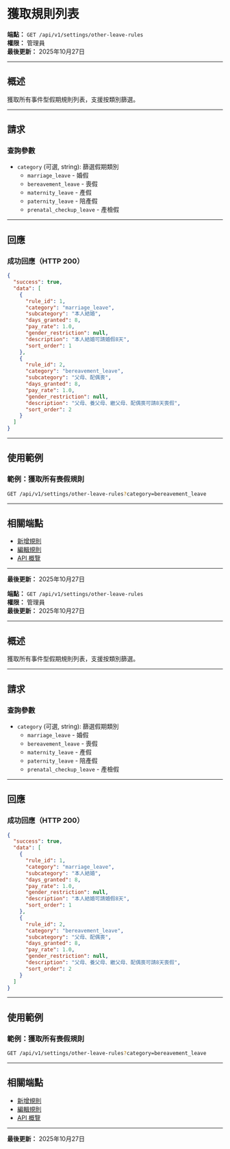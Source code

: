 # 獲取規則列表

**端點：** `GET /api/v1/settings/other-leave-rules`  
**權限：** 管理員  
**最後更新：** 2025年10月27日

---

## 概述

獲取所有事件型假期規則列表，支援按類別篩選。

---

## 請求

### 查詢參數

- `category` (可選, string): 篩選假期類別
  - `marriage_leave` - 婚假
  - `bereavement_leave` - 喪假
  - `maternity_leave` - 產假
  - `paternity_leave` - 陪產假
  - `prenatal_checkup_leave` - 產檢假

---

## 回應

### 成功回應（HTTP 200）

```json
{
  "success": true,
  "data": [
    {
      "rule_id": 1,
      "category": "marriage_leave",
      "subcategory": "本人結婚",
      "days_granted": 8,
      "pay_rate": 1.0,
      "gender_restriction": null,
      "description": "本人結婚可請婚假8天",
      "sort_order": 1
    },
    {
      "rule_id": 2,
      "category": "bereavement_leave",
      "subcategory": "父母、配偶喪",
      "days_granted": 8,
      "pay_rate": 1.0,
      "gender_restriction": null,
      "description": "父母、養父母、繼父母、配偶喪可請8天喪假",
      "sort_order": 2
    }
  ]
}
```

---

## 使用範例

### 範例：獲取所有喪假規則

```bash
GET /api/v1/settings/other-leave-rules?category=bereavement_leave
```

---

## 相關端點

- [新增規則](./新增規則.md)
- [編輯規則](./編輯規則.md)
- [API 概覽](./_概覽.md)

---

**最後更新：** 2025年10月27日



**端點：** `GET /api/v1/settings/other-leave-rules`  
**權限：** 管理員  
**最後更新：** 2025年10月27日

---

## 概述

獲取所有事件型假期規則列表，支援按類別篩選。

---

## 請求

### 查詢參數

- `category` (可選, string): 篩選假期類別
  - `marriage_leave` - 婚假
  - `bereavement_leave` - 喪假
  - `maternity_leave` - 產假
  - `paternity_leave` - 陪產假
  - `prenatal_checkup_leave` - 產檢假

---

## 回應

### 成功回應（HTTP 200）

```json
{
  "success": true,
  "data": [
    {
      "rule_id": 1,
      "category": "marriage_leave",
      "subcategory": "本人結婚",
      "days_granted": 8,
      "pay_rate": 1.0,
      "gender_restriction": null,
      "description": "本人結婚可請婚假8天",
      "sort_order": 1
    },
    {
      "rule_id": 2,
      "category": "bereavement_leave",
      "subcategory": "父母、配偶喪",
      "days_granted": 8,
      "pay_rate": 1.0,
      "gender_restriction": null,
      "description": "父母、養父母、繼父母、配偶喪可請8天喪假",
      "sort_order": 2
    }
  ]
}
```

---

## 使用範例

### 範例：獲取所有喪假規則

```bash
GET /api/v1/settings/other-leave-rules?category=bereavement_leave
```

---

## 相關端點

- [新增規則](./新增規則.md)
- [編輯規則](./編輯規則.md)
- [API 概覽](./_概覽.md)

---

**最後更新：** 2025年10月27日



